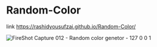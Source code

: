# Random-Color

link https://rashidyousufzai.github.io/Random-Color/

![FireShot Capture 012 - Random color genetor - 127 0 0 1](https://user-images.githubusercontent.com/106462341/193542817-7e9fcefa-711c-4f68-a4d9-92eb1e411a42.png)
